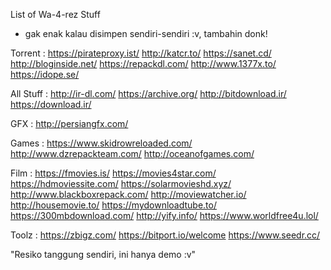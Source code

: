 List of Wa-4-rez Stuff
- gak enak kalau disimpen sendiri-sendiri :v, tambahin donk!

Torrent :
https://pirateproxy.ist/
http://katcr.to/
https://sanet.cd/
http://bloginside.net/
https://repackdl.com/
http://www.1377x.to/
https://idope.se/

All Stuff : 
http://ir-dl.com/
https://archive.org/
http://bitdownload.ir/
https://download.ir/

GFX :
http://persiangfx.com/

Games :
https://www.skidrowreloaded.com/
http://www.dzrepackteam.com/
http://oceanofgames.com/

Film :
https://fmovies.is/
https://movies4star.com/
https://hdmoviessite.com/
https://solarmovieshd.xyz/
http://www.blackboxrepack.com/
http://moviewatcher.io/
http://housemovie.to/
https://mydownloadtube.to/
https://300mbdownload.com/
http://yify.info/
https://www.worldfree4u.lol/

Toolz :
https://zbigz.com/
https://bitport.io/welcome
https://www.seedr.cc/


"Resiko tanggung sendiri, ini hanya demo :v"
